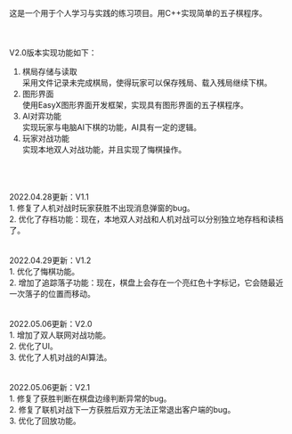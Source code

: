 这是一个用于个人学习与实践的练习项目。用C++实现简单的五子棋程序。<br/>
<br/>
<br/>
<br/>
V2.0版本实现功能如下：<br/>
1. 棋局存储与读取<br/>
采用文件记录未完成棋局，使得玩家可以保存残局、载入残局继续下棋。<br/>
2. 图形界面<br/>
使用EasyX图形界面开发框架，实现具有图形界面的五子棋程序。<br/>
3. AI对弈功能<br/>
实现玩家与电脑AI下棋的功能，AI具有一定的逻辑。<br/>
4. 玩家对战功能<br/>
实现本地双人对战功能，并且实现了悔棋操作。<br/>
<br/>
<br/>
<br/>
2022.04.28更新：V1.1<br/>
1. 修复了人机对战时玩家获胜不出现消息弹窗的bug。<br/>
2. 优化了存档功能：现在，本地双人对战和人机对战可以分别独立地存档和读档了。<br/>
<br/>
<br/>
2022.04.29更新：V1.2<br/>
1. 优化了悔棋功能。<br/>
2. 增加了追踪落子功能：现在，棋盘上会存在一个亮红色十字标记，它会随最近一次落子的位置而移动。<br/>
<br/>
<br/>
2022.05.06更新：V2.0<br/>
1. 增加了双人联网对战功能。<br/>
2. 优化了UI。<br/>
3. 优化了人机对战的AI算法。<br/>
<br/>
<br/>
2022.05.06更新：V2.1<br/>
1. 修复了获胜判断在棋盘边缘判断异常的bug。<br/>
2. 修复了联机对战下一方获胜后双方无法正常退出客户端的bug。<br/>
3. 优化了回放功能。<br/>
